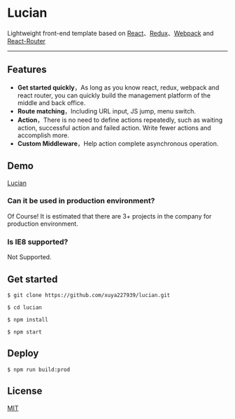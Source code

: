 # Lucian

Lightweight front-end template based on [React](https://github.com/facebook/react)、[Redux](https://github.com/reduxjs/redux)、[Webpack](https://github.com/webpack/webpack) and [React-Router](https://github.com/ReactTraining/react-router)

---

## Features
* **Get started quickly**，As long as you know react, redux, webpack and react router, you can quickly build the management platform of the middle and back office.
* **Route matching**，Including URL input, JS jump, menu switch.
* **Action**，There is no need to define actions repeatedly, such as waiting action, successful action and failed action. Write fewer actions and accomplish more.
* **Custom Middleware**，Help action complete asynchronous operation.

## Demo
[Lucian](https://downfuture.com)

### Can it be used in production environment?
Of Course! It is estimated that there are 3+ projects in the company for production environment.

### Is IE8 supported?
Not Supported.

## Get started
```
$ git clone https://github.com/xuya227939/lucian.git

$ cd lucian

$ npm install

$ npm start
```

## Deploy
```
$ npm run build:prod
```

## License

[MIT](https://tldrlegal.com/license/mit-license)

